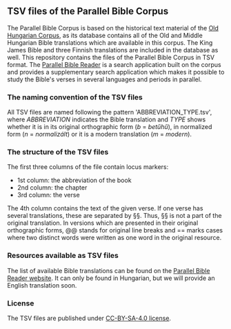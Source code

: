 ## TSV files of the Parallel Bible Corpus

The Parallel Bible Corpus is based on the historical text material of the [Old Hungarian Corpus](http://oldhungariancorpus.nytud.hu/en-intro.html), as its database contains all of the Old and Middle Hungarian Bible translations which are available in this corpus. The King James Bible and three Finnish translations are included in the database as well. This repository contains the files of the Parallel Bible Corpus in TSV format. The [Parallel Bible Reader](http://parallelbible.nytud.hu/) is a search application built on the corpus and provides a supplementary search application which makes it possible to study the Bible's verses in several languages and periods in parallel. 

### The naming convention of the TSV files

All TSV files are named following the pattern 'ABBREVIATION_TYPE.tsv', where _ABBREVIATION_ indicates the Bible translation and _TYPE_ shows whether it is in its original orthographic form (_b_ = _betűhű_), in normalized form (_n_ = _normalizált_) or it is a modern translation (_m_ = _modern_).

### The structure of the TSV files

The first three columns of the file contain locus markers:
- 1st column: the abbreviation of the book
- 2nd column: the chapter
- 3rd column: the verse

The 4th column contains the text of the given verse. If one verse has several translations, these are separated by §§. Thus, §§ is not a part of the original translation. In versions which are presented in their original orthographic forms, @@ stands for original line breaks and == marks cases where two distinct words were written as one word in the original resource.

### Resources available as TSV files

The list of available Bible translations can be found on the [Parallel Bible Reader website](http://parallelbible.nytud.hu/info). It can only be found in Hungarian, but we will provide an English translation soon.

### License

The TSV files are published under [CC-BY-SA-4.0 license](https://creativecommons.org/licenses/by/4.0/).
